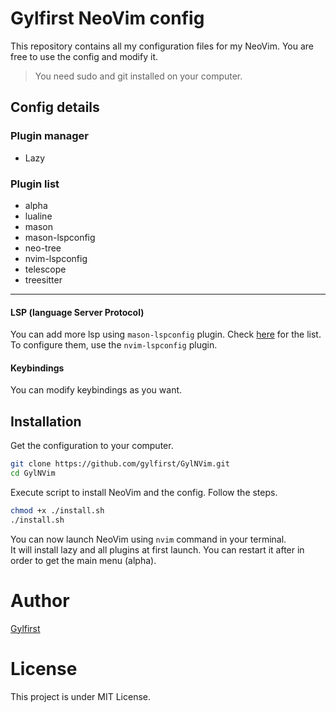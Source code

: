 # Gylfirst NeoVim config

This repository contains all my configuration files for my NeoVim. You are free to use the config and modify it.

> You need sudo and git installed on your computer.

## Config details

### Plugin manager
- Lazy

### Plugin list
- alpha
- lualine
- mason
- mason-lspconfig
- neo-tree
- nvim-lspconfig
- telescope
- treesitter

---

#### LSP (language Server Protocol)

You can add more lsp using `mason-lspconfig` plugin. Check [here](https://github.com/williamboman/mason-lspconfig.nvim?tab=readme-ov-file#available-lsp-servers) for the list. To configure them, use the `nvim-lspconfig` plugin.

#### Keybindings

You can modify keybindings as you want.

## Installation

Get the configuration to your computer.
```bash
git clone https://github.com/gylfirst/GylNVim.git
cd GylNVim
```

Execute script to install NeoVim and the config. Follow the steps.
```bash
chmod +x ./install.sh
./install.sh
```

You can now launch NeoVim using `nvim` command in  your terminal.  
It will install lazy and all plugins at first launch. You can restart it after in order to get the main menu (alpha).

# Author
[Gylfirst](https://github.com/gylfirst)

# License
This project is under MIT License.
